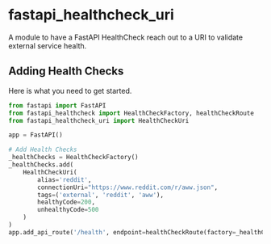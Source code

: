 # fastapi_healthcheck_uri

A module to have a FastAPI HealthCheck reach out to a URI to validate external service health.

## Adding Health Checks

Here is what you need to get started.

```python
from fastapi import FastAPI
from fastapi_healthcheck import HealthCheckFactory, healthCheckRoute
from fastapi_healthcheck_uri import HealthCheckUri

app = FastAPI()

# Add Health Checks
_healthChecks = HealthCheckFactory()
_healthChecks.add(
    HealthCheckUri(
        alias='reddit', 
        connectionUri="https://www.reddit.com/r/aww.json", 
        tags=('external', 'reddit', 'aww'),
        healthyCode=200,
        unhealthyCode=500
    )
)
app.add_api_route('/health', endpoint=healthCheckRoute(factory=_healthChecks))

```

